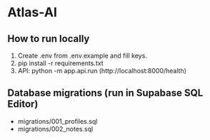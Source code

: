 # Atlas-AI

## How to run locally
1) Create .env from .env.example and fill keys.
2) pip install -r requirements.txt
3) API: python -m app.api.run  (http://localhost:8000/health)

## Database migrations (run in Supabase SQL Editor)
- migrations/001_profiles.sql
- migrations/002_notes.sql
